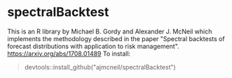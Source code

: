 # spectralBacktest
This is an R library by Michael B. Gordy and Alexander J. McNeil which implements the methodology described in the paper "Spectral backtests of forecast distributions with application to risk management".
https://arxiv.org/abs/1708.01489
To install:
>  devtools::install_github("ajmcneil/spectralBacktest")
